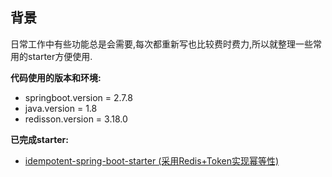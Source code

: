 ## 背景

日常工作中有些功能总是会需要,每次都重新写也比较费时费力,所以就整理一些常用的starter方便使用.

__代码使用的版本和环境:__

* springboot.version = 2.7.8
* java.version = 1.8
* redisson.version = 3.18.0

__已完成starter:__

* [idempotent-spring-boot-starter (采用Redis+Token实现幂等性)](./idempotent-spring-boot-starter/README.md)

